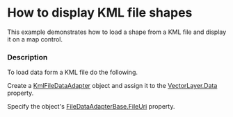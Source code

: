 # How to display KML file shapes


<p>This example demonstrates how to load a shape from a KML file and display it on a map control.</p>


<h3>Description</h3>

To load data form a KML file do the following.<br />
<p>Create a&nbsp;<a href="https://documentation.devexpress.com/#wpf/clsDevExpressXpfMapKmlFileDataAdaptertopic">KmlFileDataAdapter</a>&nbsp;object and assign it to the&nbsp;<a href="https://documentation.devexpress.com/#WPF/DevExpressXpfMapVectorLayer_Datatopic">VectorLayer.Data</a> property.</p>
<p>Specify the object's&nbsp;<a href="https://documentation.devexpress.com/#wpf/DevExpressXpfMapFileDataAdapterBase_FileUritopic">FileDataAdapterBase.FileUri</a> property.</p>

<br/>



